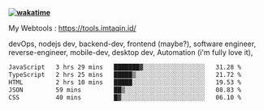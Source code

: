 **[![wakatime](https://wakatime.com/badge/user/87646243-158a-4241-a3cb-668e1fa2dbb8.svg)](https://wakatime.com/@87646243-158a-4241-a3cb-668e1fa2dbb8?style=plastic)**


My Webtools : https://tools.imtaqin.id/


devOps, nodejs dev, backend-dev, frontend (maybe?), software engineer, reverse-engineer, mobile-dev, desktop dev, Automation (i'm fully love it), 

<!--START_SECTION:waka-->

```txt
JavaScript   3 hrs 29 mins   ███████▓░░░░░░░░░░░░░░░░░   31.28 %
TypeScript   2 hrs 25 mins   █████▒░░░░░░░░░░░░░░░░░░░   21.72 %
HTML         2 hrs 10 mins   █████░░░░░░░░░░░░░░░░░░░░   19.53 %
JSON         59 mins         ██▒░░░░░░░░░░░░░░░░░░░░░░   08.83 %
CSS          40 mins         █▓░░░░░░░░░░░░░░░░░░░░░░░   06.10 %
```

<!--END_SECTION:waka-->
